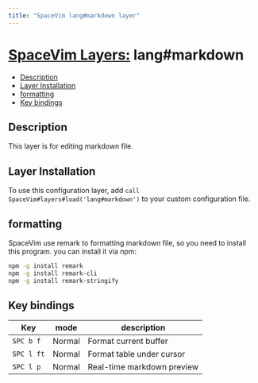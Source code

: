 ```yaml
---
title: "SpaceVim lang#markdown layer"
---
```


# [SpaceVim Layers:](https://spacevim.org/layers) lang#markdown

<!-- vim-markdown-toc GFM -->
* [Description](#description)
* [Layer Installation](#layer-installation)
* [formatting](#formatting)
* [Key bindings](#key-bindings)

<!-- vim-markdown-toc -->

## Description

This layer is for editing markdown file.

## Layer Installation

To use this configuration layer, add `call SpaceVim#layers#load('lang#markdown')` to your custom configuration file.

## formatting

SpaceVim use remark to formatting markdown file, so you need to install this program. you can install it via npm:

```sh
npm -g install remark
npm -g install remark-cli
npm -g install remark-stringify
```

## Key bindings

| Key        | mode   | description                |
| ---------- | ------ | -------------------------- |
| `SPC b f`  | Normal | Format current buffer      |
| `SPC l ft` | Normal | Format table under cursor  |
| `SPC l p`  | Normal | Real-time markdown preview |

